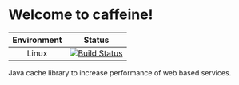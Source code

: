 <!-- <img src="/docs/cup-coffe.png" align="right" />-->

# Welcome to caffeine!

| **Environment** | **Status** |
|:------:|:----------:|
|Linux|[![Build Status](https://travis-ci.org/thewilly/caffeine.svg?branch=master)](https://travis-ci.org/thewilly/caffeine)|

Java cache library to increase performance of web based services.
